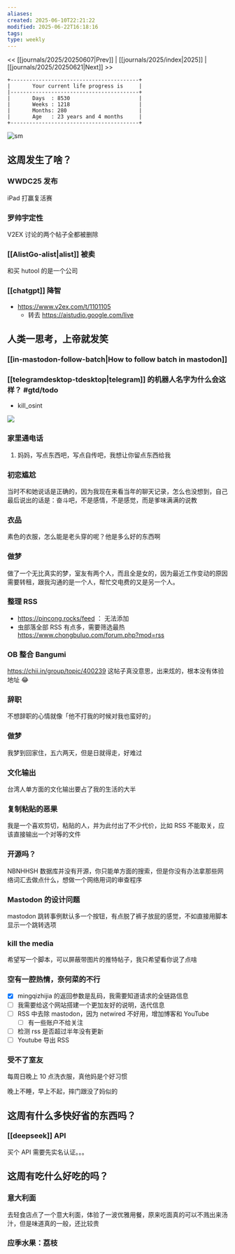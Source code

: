 ```yaml
---
aliases:
created: 2025-06-10T22:21:22
modified: 2025-06-22T16:18:16
tags:
type: weekly
---
```


<< [[journals/2025/20250607|Prev]] | [[journals/2025/index|2025]] | [[journals/2025/20250621|Next]] >>

```shell
+-----------------------------------------+
|       Your current life progress is     |
|-----------------------------------------+
|       Days  : 8530                      |
|       Weeks : 1218                      |
|       Months: 280                       |
|       Age   : 23 years and 4 months     |
+-----------------------------------------+
```

![sm](https://img.owspace.com/Public/uploads/Download/2025/0608.jpg)

## 这周发生了啥？
### WWDC25 发布

iPad 打赢复活赛

### 罗帅宇定性

 V2EX 讨论的两个帖子全都被删除

### [[AlistGo-alist|alist]] 被卖

和买 hutool 的是一个公司

### [[chatgpt]] 降智

- https://www.v2ex.com/t/1101105
    - 转去 https://aistudio.google.com/live

## 人类一思考，上帝就发笑
### [[in-mastodon-follow-batch|How to follow batch in mastodon]]

### [[telegramdesktop-tdesktop|telegram]] 的机器人名字为什么会这样？ #gtd/todo
- kill_osint

![](https://raw.githack.com/bGZo/assets/dev/2025/202506102227374.png)

### 家里通电话

1. 妈妈，写点东西吧，写点自传吧，我想让你留点东西给我

### 初恋尴尬

当时不和她说话是正确的，因为我现在来看当年的聊天记录，怎么也没想到，自己最后说出的话是：奋斗吧，不是感情，不是感觉，而是爹味满满的说教

### 衣品

素色的衣服，怎么能是老头穿的呢？他是多么好的东西啊

### 做梦

做了一个无比真实的梦，室友有两个人，而且全是女的，因为最近工作变动的原因需要转租，跟我沟通的是一个人，帮忙交电费的又是另一个人。

### 整理 RSS

- https://pincong.rocks/feed ： 无法添加
- 虫部落全部 RSS 有点多，需要筛选最热 https://www.chongbuluo.com/forum.php?mod=rss

### OB 整合 Bangumi

https://chii.in/group/topic/400239 这帖子真没意思，出来炫的，根本没有体验地址 😂

### 辞职

不想辞职的心情就像「他不打我的时候对我也蛮好的」

### 做梦

我梦到回家住，五六两天，但是日就得走，好难过

### 文化输出

台湾人单方面的文化输出要占了我的生活的大半

### 复制粘贴的恶果

我是一个喜欢剪切，粘贴的人，并为此付出了不少代价，比如 RSS 不能取关，应该直接输出一个对等的文件

### 开源吗？

NBNHHSH 数据库并没有开源，你只能单方面的搜索，但是你没有办法拿那些网络词汇去做点什么，想做一个网络用词的审查程序

### Mastodon 的设计问题

mastodon 跳转事例默认多一个按钮，有点脱了裤子放屁的感觉，不如直接用脚本显示一个跳转选项

### kill the media

希望写一个脚本，可以屏蔽带图片的推特帖子，我只希望看你说了点啥

### 空有一腔热情，奈何菜的不行

- [x] mingqizhijia 的返回参数是乱码，我需要知道请求的全链路信息
- [ ] 我需要给这个网站搭建一个更加友好的说明，迭代信息
- [ ] RSS 中去除 mastodon，因为 netwired 不好用，增加博客和 YouTube
    - [ ] 有一些账户不给关注
- [ ] 检测 rss 是否超过半年没有更新
- [ ] Youtube 导出 RSS

### 受不了室友

每周日晚上 10 点洗衣服，真他妈是个好习惯

晚上不睡，早上不起，摔门跟没了妈似的

## 这周有什么多快好省的东西吗？

### [[deepseek]] API

买个 API 需要先实名认证。。。

## 这周有吃什么好吃的吗？
### 意大利面

去轻食店点了一个意大利面，体验了一波优雅用餐，原来吃面真的可以不溅出来汤汁，但是味道真的一般，还比较贵

### 应季水果：荔枝
